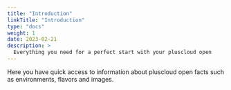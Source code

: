 ```yaml
---
title: "Introduction"
linkTitle: "Introduction"
type: "docs"
weight: 1
date: 2023-02-21
description: >
  Everything you need for a perfect start with your pluscloud open 
---
```

Here you have quick access to information about pluscloud open facts such as environments, flavors and images.
